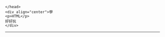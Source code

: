 <!doctype html>
<html>
    <head>
        <meta charset="utf-8">
        <title>Hellow!</title>
        
    </head>
    <div align="center">學
    <p>HTML</p>
    好好玩
    </div>
<hr>    
</html>